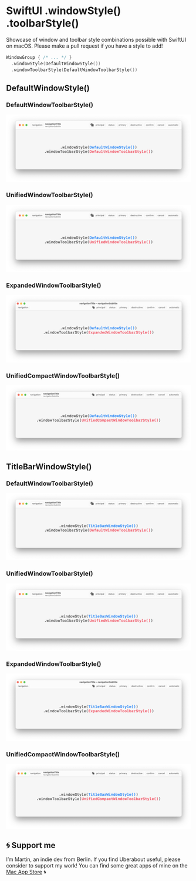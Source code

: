 # SwiftUI .windowStyle() .toolbarStyle()

Showcase of window and toolbar style combinations possible with SwiftUI on macOS. Please make a pull request if you have a style to add!

```swift
WindowGroup { /* ... */ }
  .windowStyle(DefaultWindowStyle())
  .windowToolbarStyle(DefaultWindowToolbarStyle())
```

## DefaultWindowStyle()

### DefaultWindowToolbarStyle()
![](previews/1-1.png)

### UnifiedWindowToolbarStyle()
![](previews/1-2.png)

### ExpandedWindowToolbarStyle()
![](previews/1-3.png)

### UnifiedCompactWindowToolbarStyle()
![](previews/1-4.png)


## TitleBarWindowStyle()

### DefaultWindowToolbarStyle()
![](previews/2-1.png)

### UnifiedWindowToolbarStyle()
![](previews/2-2.png)

### ExpandedWindowToolbarStyle()
![](previews/2-3.png)

### UnifiedCompactWindowToolbarStyle()
![](previews/2-4.png)


## 🌀 Support me
I’m Martin, an indie dev from Berlin. If you find Uberabout useful, please consider to support my work! You can find some great apps of mine on the [Mac App Store](https://apps.apple.com/developer/id955848754) 🌀
